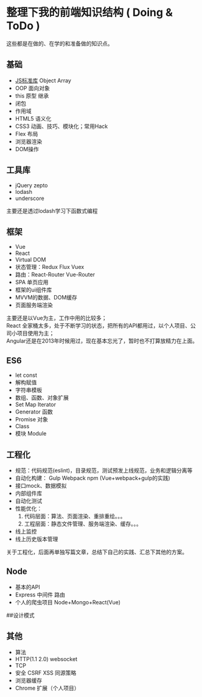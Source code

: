 # 整理下我的前端知识结构 ( Doing & ToDo )

这些都是在做的、在学的和准备做的知识点。
## 基础
* [JS标准库](http://javascript.ruanyifeng.com/#toc2) Object Array
* OOP 面向对象
* this 原型 继承
* 闭包
* 作用域
* HTML5 语义化
* CSS3 动画、技巧、模块化；常用Hack
* Flex 布局
* 浏览器渲染
* DOM操作

## 工具库
* jQuery zepto
* lodash
* underscore

主要还是透过lodash学习下函数式编程

## 框架
* Vue
* React
* Virtual DOM 
* 状态管理：Redux Flux Vuex
* 路由：React-Router  Vue-Router
* SPA 单页应用
* 框架的ui组件库
* MVVM的数据、DOM缓存
* 页面服务端渲染

主要还是以Vue为主，工作中用的比较多；  
React 全家桶太多，处于不断学习的状态，把所有的API都用过，以个人项目、公司小项目使用为主；  
Angular还是在2013年时候用过，现在基本忘光了，暂时也不打算放精力在上面。

## ES6
* let const
* 解构赋值
* 字符串模板
* 数组、函数、对象扩展
* Set Map Iterator
* Generator 函数
* Promise 对象
* Class
* 模块 Module

## 工程化
* 规范：代码规范(eslint)，目录规范，测试预发上线规范，业务和逻辑分离等
* 自动化构建： Gulp Webpack npm  (Vue+webpack+gulp的实践)
* 接口mock、数据模拟
* 内部组件库
* 自动化测试
* 性能优化：
    1. 代码层面：算法、页面渲染、重排重绘。。。
    2. 工程层面：静态文件管理、服务端渲染、缓存。。。
* 线上监控
* 线上历史版本管理

关于工程化，后面再单独写篇文章，总结下自己的实践、汇总下其他的方案。

## Node
* 基本的API
* Express 中间件 路由
* 个人的爬虫项目 Node+Mongo+React(Vue)

##设计模式

## 其他
* 算法
* HTTP(1.1 2.0) websocket
* TCP
* 安全 CSRF XSS 同源策略
* 浏览器缓存
* Chrome 扩展（个人项目）


